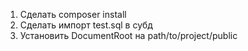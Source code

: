 1. Сделать composer install
2. Сделать импорт test.sql в субд 
3. Установить DocumentRoot на path/to/project/public

